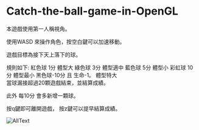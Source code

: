 # Catch-the-ball-game-in-OpenGL

本遊戲使用第一人稱視角。

使用WASD 來操作角色，按空白鍵可以加速移動。

遊戲目標為接下天上落下的球。

規則如下:
紅色球 1分		體型大
綠色球 3分		體型適中
藍色球 5分		體型小
彩虹球 10分		體型最小
黑色球-10分 且 生命-1。	體型特大	
當球漏接超過20顆遊戲結束，並結算成績。

此外 每10分 會多新增一顆球。

按q鍵即可離開遊戲，
按z鍵可以提早結算成績。

![AllText](program.gif)


